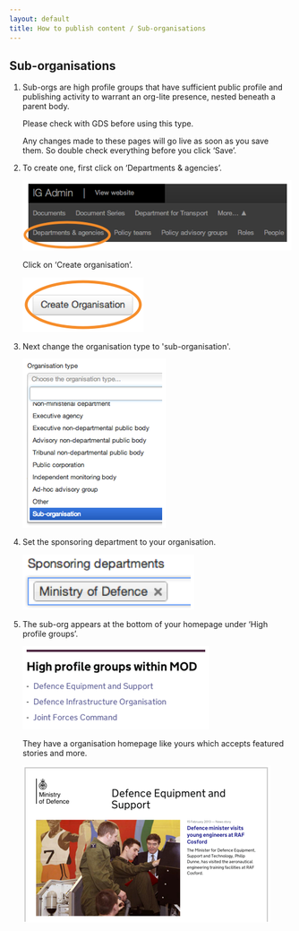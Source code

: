 ```yaml
---
layout: default
title: How to publish content / Sub-organisations
---
```


## Sub-organisations

1. Sub-orgs are high profile groups that have sufficient public profile and publishing activity to warrant an org-lite presence, nested beneath a parent body. 

	Please check with GDS before using this type.
	
	Any changes made to these pages will go live as soon as you save them. So double check everything before you click ‘Save’.
	
2. To create one, first click on ‘Departments & agencies’.

	![Sub org 1](sub-organisation-1.png)
	
	Click on ‘Create organisation’.
	
	![Sub org 2](sub-organisation-2.png)
	
3. Next change the organisation type to 'sub-organisation'.

	![Sub org 3](sub-organisation-3.png)
	
4. Set the sponsoring department to your organisation.

	![Sub org 4](sub-organisation-4.png)	 
	
5. The sub-org appears at the bottom of your homepage under ‘High profile groups’.

	![Sub org 5](sub-organisation-5.png)	
	
	They have a organisation homepage like yours which accepts featured stories and more.
	
	![Sub org 6](sub-organisation-6.png)


